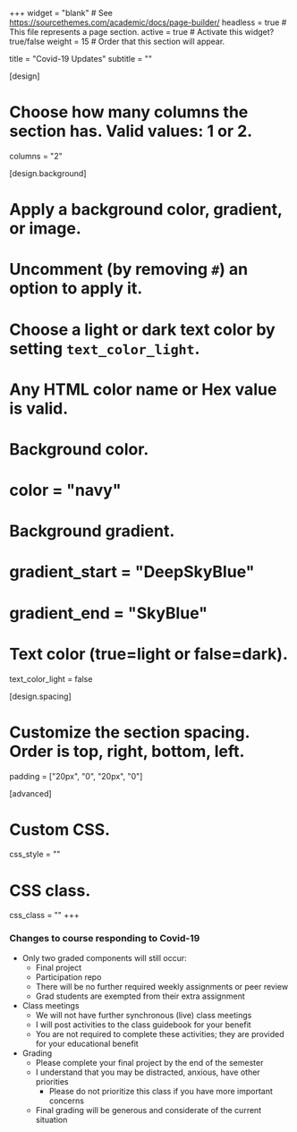 +++
widget = "blank"  # See https://sourcethemes.com/academic/docs/page-builder/
headless = true  # This file represents a page section.
active = true  # Activate this widget? true/false
weight = 15  # Order that this section will appear.

title = "Covid-19 Updates"
subtitle = ""

[design]
  # Choose how many columns the section has. Valid values: 1 or 2.
  columns = "2"

[design.background]
  # Apply a background color, gradient, or image.
  #   Uncomment (by removing `#`) an option to apply it.
  #   Choose a light or dark text color by setting `text_color_light`.
  #   Any HTML color name or Hex value is valid.

  # Background color.
  # color = "navy"
  
  # Background gradient.
  # gradient_start = "DeepSkyBlue"
  # gradient_end = "SkyBlue"
  
  # Text color (true=light or false=dark).
  text_color_light = false

[design.spacing]
  # Customize the section spacing. Order is top, right, bottom, left.
  padding = ["20px", "0", "20px", "0"]

[advanced]
 # Custom CSS. 
 css_style = ""
 
 # CSS class.
 css_class = ""
+++

### Changes to course responding to Covid-19

- Only two graded components will still occur:
  - Final project
  - Participation repo
  - There will be no further required weekly assignments or peer review
  - Grad students are exempted from their extra assignment
- Class meetings
  - We will not have further synchronous (live) class meetings
  - I will post activities to the class guidebook for your benefit
  - You are not required to complete these activities; they are provided for
    your educational benefit
- Grading 
  - Please complete your final project by the end of the semester
  - I understand that you may be distracted, anxious, have other priorities
    - Please do not prioritize this class if you have more important concerns
  - Final grading will be generous and considerate of the current situation 

